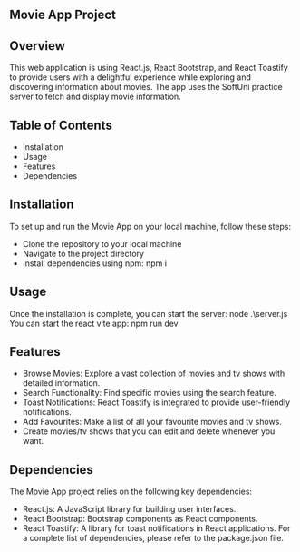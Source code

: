 ## Movie App Project

## Overview
This web application is using React.js, React Bootstrap, and React Toastify to provide users with a delightful experience while exploring and discovering information about movies. The app uses the SoftUni practice server to fetch and display movie information.

## Table of Contents
- Installation
- Usage
- Features
- Dependencies


## Installation
To set up and run the Movie App on your local machine, follow these steps:

- Clone the repository to your local machine
- Navigate to the project directory
- Install dependencies using npm: npm i

## Usage
Once the installation is complete, you can start the server: node .\server.js
You can start the react vite app: npm run dev

## Features
- Browse Movies: Explore a vast collection of movies and tv shows with detailed information.
- Search Functionality: Find specific movies using the search feature.
- Toast Notifications: React Toastify is integrated to provide user-friendly notifications.
- Add Favourites: Make a list of all your favourite movies and tv shows.
- Create movies/tv shows that you can edit and delete whenever you want.

## Dependencies
The Movie App project relies on the following key dependencies:

- React.js: A JavaScript library for building user interfaces.
- React Bootstrap: Bootstrap components as React components.
- React Toastify: A library for toast notifications in React applications.
For a complete list of dependencies, please refer to the package.json file.

